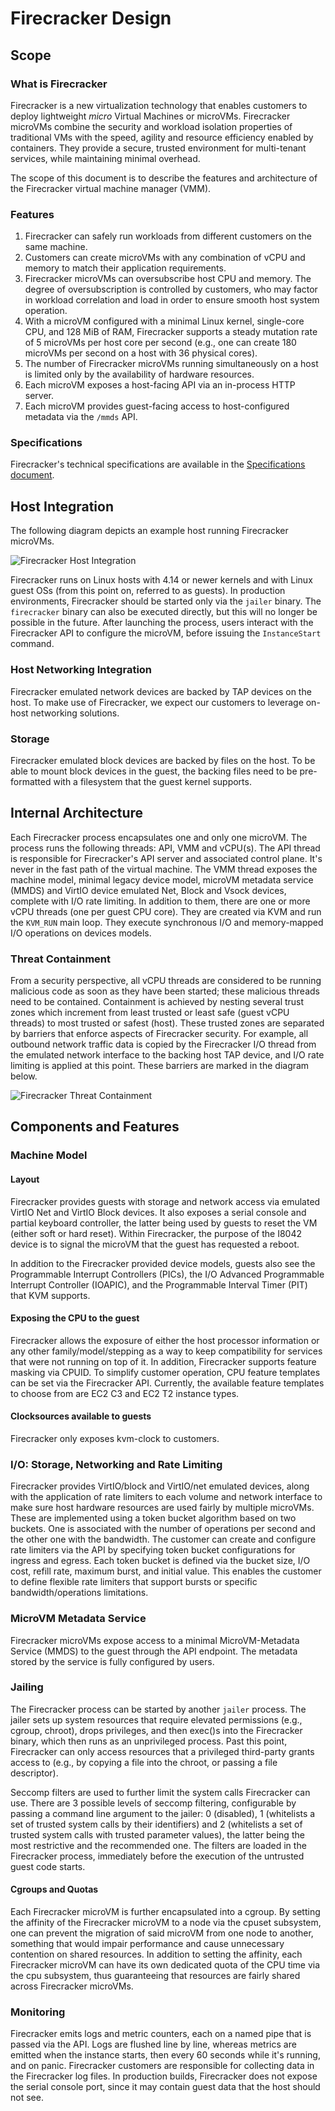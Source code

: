 # Firecracker Design

## Scope

### What is Firecracker

Firecracker is a new virtualization technology that enables customers to deploy
lightweight *micro* Virtual Machines or microVMs. Firecracker microVMs combine
the security and workload isolation properties of traditional VMs with the
speed, agility and resource efficiency enabled by containers. They provide a
secure, trusted environment for multi-tenant services, while maintaining
minimal overhead.

The scope of this document is to describe the features and architecture of the
Firecracker virtual machine manager (VMM).

### Features

1. Firecracker can safely run workloads from different customers on the same
   machine.
1. Customers can create microVMs with any combination of vCPU and memory to
   match their application requirements.
1. Firecracker microVMs can oversubscribe host CPU and memory. The degree of
   oversubscription is controlled by customers, who may factor in workload
   correlation and load in order to ensure smooth host system operation.
1. With a microVM configured with a minimal Linux kernel, single-core CPU, and
   128 MiB of RAM, Firecracker supports a steady mutation rate of 5 microVMs
   per host core per second (e.g., one can create 180 microVMs per second on a
   host with 36 physical cores).
1. The number of Firecracker microVMs running simultaneously on a host is
   limited only by the availability of hardware resources.
1. Each microVM exposes a host-facing API via an in-process HTTP server.
1. Each microVM provides guest-facing access to host-configured metadata via
   the `/mmds` API.

### Specifications

Firecracker's technical specifications are available in the
[Specifications document](../SPECIFICATION.md).

## Host Integration

The following diagram depicts an example host running Firecracker microVMs.

![Firecracker Host Integration](
images/firecracker_host_integration.png?raw=true
"Firecracker Host Integration")

Firecracker runs on Linux hosts with 4.14 or newer kernels and with Linux
guest OSs (from this point on, referred to as guests). In production
environments, Firecracker should be started only via the `jailer` binary.
The `firecracker` binary can also be executed directly, but this will no longer
be possible in the future. After launching the process, users interact with
the Firecracker API to configure the microVM, before issuing the
`InstanceStart` command.

### Host Networking Integration

Firecracker emulated network devices are backed by TAP devices on the host. To
make use of Firecracker, we expect our customers to leverage on-host networking
solutions.

### Storage

Firecracker emulated block devices are backed by files on the host. To be able
to mount block devices in the guest, the backing files need to be pre-formatted
with a filesystem that the guest kernel supports.

## Internal Architecture

Each Firecracker process encapsulates one and only one microVM. The process
runs the following threads: API, VMM and vCPU(s). The API thread is responsible
for Firecracker's API server and associated control plane. It's never in the
fast path of the virtual machine. The VMM thread exposes the machine model,
minimal legacy device model, microVM metadata service (MMDS) and VirtIO device
emulated Net, Block and Vsock devices, complete with I/O rate limiting. In
addition to them, there are one or more vCPU threads (one per guest CPU core).
They are created via KVM and run the `KVM_RUN` main loop. They execute
synchronous I/O and memory-mapped I/O operations on devices models.

### Threat Containment

From a security perspective, all vCPU threads are considered to be running
malicious code as soon as they have been started; these malicious threads need
to be contained. Containment is achieved by nesting several trust zones which
increment from least trusted or least safe (guest vCPU threads) to most trusted
or safest (host). These trusted zones are separated by barriers that enforce
aspects of Firecracker security. For example, all outbound network traffic data
is copied by the Firecracker I/O thread from the emulated network interface to
the backing host TAP device, and I/O rate limiting is applied at this point.
These barriers are marked in the diagram below.

![Firecracker Threat Containment](
images/firecracker_threat_containment.png?raw=true
"Firecracker Threat Containment")

## Components and Features

### Machine Model

#### Layout

Firecracker provides guests with storage and network access via emulated VirtIO
Net and VirtIO Block devices. It also exposes a serial console and partial
keyboard controller, the latter being used by guests to reset the VM (either
soft or hard reset). Within Firecracker, the purpose of the I8042 device is to
signal the microVM that the guest has requested a reboot.

In addition to the Firecracker provided device models, guests also see the
Programmable Interrupt Controllers (PICs), the I/O Advanced Programmable
Interrupt Controller (IOAPIC), and the Programmable Interval Timer (PIT) that
KVM supports.

#### Exposing the CPU to the guest

Firecracker allows the exposure of either the host processor information or any
other family/model/stepping as a way to keep compatibility for services that
were not running on top of it. In addition, Firecracker supports feature
masking via CPUID. To simplify customer operation, CPU feature templates can be
set via the Firecracker API. Currently, the available feature templates to
choose from are EC2 C3 and EC2 T2 instance types.

#### Clocksources available to guests

Firecracker only exposes kvm-clock to customers.

### I/O: Storage, Networking and Rate Limiting

Firecracker provides VirtIO/block and VirtIO/net emulated devices, along with
the application of rate limiters to each volume and network interface to make
sure host hardware resources are used fairly by multiple microVMs. These are
implemented using a token bucket algorithm based on two buckets. One is
associated with the number of operations per second and the other one with the
bandwidth. The customer can create and configure rate limiters via the API by
specifying token bucket configurations for ingress and egress. Each token
bucket is defined via the bucket size, I/O cost, refill rate, maximum burst,
and initial value. This enables the customer to define flexible rate limiters
that support bursts or specific bandwidth/operations limitations.

### MicroVM Metadata Service

Firecracker microVMs expose access to a minimal MicroVM-Metadata Service
(MMDS) to the guest through the API endpoint. The metadata stored by the
service is fully configured by users.

### Jailing

The Firecracker process can be started by another `jailer` process. The jailer
sets up system resources that require elevated permissions (e.g., cgroup,
chroot), drops privileges, and then exec()s into the Firecracker binary, which
then runs as an unprivileged process. Past this point, Firecracker can only
access resources that a privileged third-party grants access to (e.g., by
copying a file into the chroot, or passing a file descriptor).

Seccomp filters are used to further limit the system calls Firecracker can use.
There are 3 possible levels of seccomp filtering, configurable by passing a
command line argument to the jailer: 0 (disabled), 1 (whitelists a set of
trusted system calls by their identifiers) and 2 (whitelists a set of trusted
system calls with trusted parameter values), the latter being the most
restrictive and the recommended one. The filters are loaded in the Firecracker
process, immediately before the execution of the untrusted guest code starts.

#### Cgroups and Quotas

Each Firecracker microVM is further encapsulated into a cgroup. By setting the
affinity of the Firecracker microVM to a node via the cpuset subsystem, one
can prevent the migration of said microVM from one node to another, something
that would impair performance and cause unnecessary contention on shared
resources. In addition to setting the affinity, each Firecracker microVM can
have its own dedicated quota of the CPU time via the cpu subsystem, thus
guaranteeing that resources are fairly shared across Firecracker microVMs.

### Monitoring

Firecracker emits logs and metric counters, each on a named pipe that is passed
via the API. Logs are flushed line by line, whereas metrics are emitted when the
instance starts, then every 60 seconds while it's running, and on panic.
Firecracker customers are responsible for collecting data in the Firecracker
log files. In production builds, Firecracker does not expose the serial console
port, since it may contain guest data that the host should not see.
